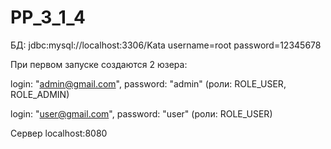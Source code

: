 # PP_3_1_4
БД: jdbc:mysql://localhost:3306/Kata
username=root
password=12345678

При первом запуске создаются 2 юзера:

login: "admin@gmail.com", password: "admin" (роли: ROLE_USER, ROLE_ADMIN)

login: "user@gmail.com", password: "user" (роли: ROLE_USER)

Cервер localhost:8080


